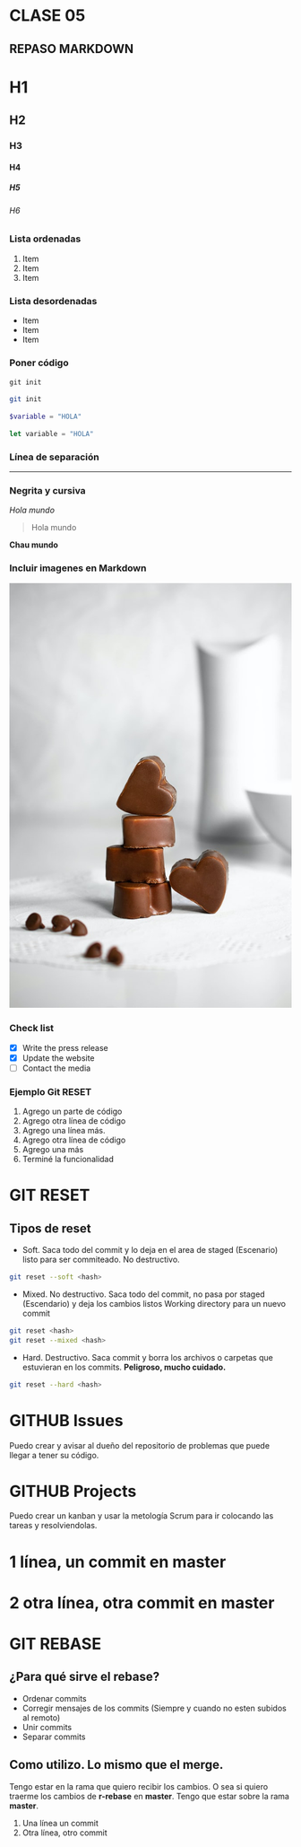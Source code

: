 # CLASE 05

## REPASO MARKDOWN

# H1
## H2
### H3
#### H4
##### H5
###### H6

### Lista ordenadas

1. Item
2. Item
3. Item

### Lista desordenadas

* Item
* Item
* Item

### Poner código

    git init 

```sh
git init
```

```php
$variable = "HOLA"
```

```js
let variable = "HOLA"
```

### Línea de separación

--- 

### Negrita y cursiva

*Hola mundo*

> Hola mundo

**Chau mundo**

### Incluir imagenes en Markdown

![Imagen](img/chocolate.jpg)

### Check list

- [x] Write the press release
- [x] Update the website
- [ ] Contact the media

### Ejemplo Git RESET

1. Agrego un parte de código
2. Agrego otra línea de código
3. Agrego una línea más.
4. Agrego otra línea de código
5. Agrego una más
6. Terminé la funcionalidad

# GIT RESET

## Tipos de reset

* Soft. Saca todo del commit y lo deja en el area de staged (Escenario) listo para ser commiteado. No destructivo.

```sh
git reset --soft <hash> 
```

* Mixed. No destructivo. Saca todo del commit, no pasa por staged (Escendario) y deja los cambios listos Working directory para un nuevo commit

```sh
git reset <hash>
git reset --mixed <hash>
```

* Hard. Destructivo. Saca commit y borra los archivos o carpetas que estuvieran en los commits. **Peligroso, mucho cuidado.**

```sh
git reset --hard <hash>
```

# GITHUB Issues
Puedo crear y avisar al dueño del repositorio de problemas que puede llegar a tener su código.

# GITHUB Projects
Puedo crear un kanban y usar la metología Scrum para ir colocando las tareas y resolviendolas.

# 1 línea, un commit  en master
# 2 otra línea, otra commit en master

# GIT REBASE

## ¿Para qué sirve el rebase?

* Ordenar commits
* Corregir mensajes de los commits (Siempre y cuando no esten subidos al remoto)
* Unir commits
* Separar commits


## Como utilizo. Lo mismo que el merge.
Tengo estar en la rama que quiero recibir los cambios. O sea si quiero traerme los cambios de **r-rebase** en **master**. Tengo que estar sobre la rama **master**.

1. Una línea un commit
2. Otra línea, otro commit
